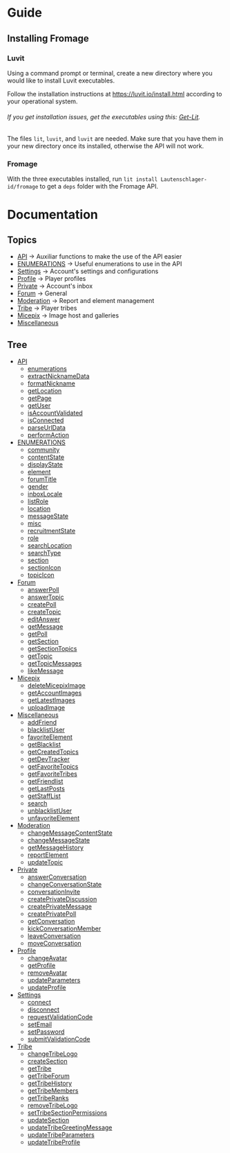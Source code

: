 # Guide

## Installing Fromage

### Luvit

Using a command prompt or terminal, create a new directory where you would like to install Luvit executables.

Follow the installation instructions at https://luvit.io/install.html according to your operational system.<br>
###### If you get installation issues, get the executables using this: [Get-Lit](https://github.com/SinisterRectus/get-lit).

The files `lit`, `luvit`, and `luvit` are needed. Make sure that you have them in your new directory once its installed, otherwise the API will not work.

### Fromage

With the three executables installed, run `lit install Lautenschlager-id/fromage` to get a `deps` folder with the Fromage API.

# Documentation

## Topics

- [API](API.md) → Auxiliar functions to make the use of the API easier
- [ENUMERATIONS](ENUMERATIONS.md) → Useful enumerations to use in the API
- [Settings](Settings.md) → Account's settings and configurations
- [Profile](Profile.md) → Player profiles
- [Private](Private.md) → Account's inbox
- [Forum](Forum.md) → General
- [Moderation](Moderation.md) → Report and element management
- [Tribe](Tribe.md) → Player tribes
- [Micepix](Micepix.md) → Image host and galleries
- [Miscellaneous](Miscellaneous.md)

## Tree

- [API](API.md)
	- [enumerations](API.md#enumerations---)
	- [extractNicknameData](API.md#extractnicknamedata--nickname-)
	- [formatNickname](API.md#formatnickname--nickname-)
	- [getLocation](API.md#getlocation--forum-community-section-)
	- [getPage](API.md#getpage--url-)
	- [getUser](API.md#getuser---)
	- [isAccountValidated](API.md#isaccountvalidated---)
	- [isConnected](API.md#isconnected---)
	- [parseUrlData](API.md#parseurldata--href-)
	- [performAction](API.md#performaction--uri-postdata-ajaxuri-file-)
- [ENUMERATIONS](ENUMERATIONS.md)
	- [community](ENUMERATIONS.md#community-int)
	- [contentState](ENUMERATIONS.md#contentstate-string)
	- [displayState](ENUMERATIONS.md#displaystate-int)
	- [element](ENUMERATIONS.md#element-int)
	- [forumTitle](ENUMERATIONS.md#forumtitle-string)
	- [gender](ENUMERATIONS.md#gender-int)
	- [inboxLocale](ENUMERATIONS.md#inboxlocale-int)
	- [listRole](ENUMERATIONS.md#listrole-int)
	- [location](ENUMERATIONS.md#location-table)
	- [messageState](ENUMERATIONS.md#messagestate-int)
	- [misc](ENUMERATIONS.md#misc-int)
	- [recruitmentState](ENUMERATIONS.md#recruitmentstate-int)
	- [role](ENUMERATIONS.md#role-int)
	- [searchLocation](ENUMERATIONS.md#searchlocation-int)
	- [searchType](ENUMERATIONS.md#searchtype-int)
	- [section](ENUMERATIONS.md#section-string)
	- [sectionIcon](ENUMERATIONS.md#sectionicon-string)
	- [topicIcon](ENUMERATIONS.md#topicicon-string)
- [Forum](Forum.md)
	- [answerPoll](Forum.md#answerpoll--option-location-pollid-)
	- [answerTopic](Forum.md#answertopic--message-location-)
	- [createPoll](Forum.md#createpoll--title-message-pollresponses-location-settings-)
	- [createTopic](Forum.md#createtopic--title-message-location-)
	- [editAnswer](Forum.md#editanswer--messageid-message-location-)
	- [getMessage](Forum.md#getmessage--postid-location-)
	- [getPoll](Forum.md#getpoll--location-)
	- [getSection](Forum.md#getsection--location-)
	- [getSectionTopics](Forum.md#getsectiontopics--location-getallinfo-pagenumber-)
	- [getTopic](Forum.md#gettopic--location-ignorefirstmessage-)
	- [getTopicMessages](Forum.md#gettopicmessages--location-getallinfo-pagenumber-)
	- [likeMessage](Forum.md#likemessage--messageid-location-)
- [Micepix](Micepix.md)
	- [deleteMicepixImage](Micepix.md#deletemicepiximage--imageid-)
	- [getAccountImages](Micepix.md#getaccountimages--pagenumber-)
	- [getLatestImages](Micepix.md#getlatestimages--quantity-)
	- [uploadImage](Micepix.md#uploadimage--image-ispublic-)
- [Miscellaneous](Miscellaneous.md)
	- [addFriend](Miscellaneous.md#addfriend--username-)
	- [blacklistUser](Miscellaneous.md#blacklistuser--username-)
	- [favoriteElement](Miscellaneous.md#favoriteelement--element-elementid-location-)
	- [getBlacklist](Miscellaneous.md#getblacklist---)
	- [getCreatedTopics](Miscellaneous.md#getcreatedtopics--username-)
	- [getDevTracker](Miscellaneous.md#getdevtracker---)
	- [getFavoriteTopics](Miscellaneous.md#getfavoritetopics---)
	- [getFavoriteTribes](Miscellaneous.md#getfavoritetribes---)
	- [getFriendlist](Miscellaneous.md#getfriendlist---)
	- [getLastPosts](Miscellaneous.md#getlastposts--pagenumber-username-)
	- [getStaffList](Miscellaneous.md#getstafflist--role-)
	- [search](Miscellaneous.md#search--searchtype-search-pagenumber-data-)
	- [unblacklistUser](Miscellaneous.md#unblacklistuser--username-)
	- [unfavoriteElement](Miscellaneous.md#unfavoriteelement--favoriteid-location-)
- [Moderation](Moderation.md)
	- [changeMessageContentState](Moderation.md#changemessagecontentstate--messageid-contentstate-location-)
	- [changeMessageState](Moderation.md#changemessagestate--messageid-messagestate-location-reason-)
	- [getMessageHistory](Moderation.md#getmessagehistory--messageid-location-)
	- [reportElement](Moderation.md#reportelement--element-elementid-reason-location-)
	- [updateTopic](Moderation.md#updatetopic--location-data-)
- [Private](Private.md)
	- [answerConversation](Private.md#answerconversation--conversationid-answer-)
	- [changeConversationState](Private.md#changeconversationstate--displaystate-conversationid-)
	- [conversationInvite](Private.md#conversationinvite--conversationid-username-)
	- [createPrivateDiscussion](Private.md#createprivatediscussion--destinataries-subject-message-)
	- [createPrivateMessage](Private.md#createprivatemessage--destinatary-subject-message-)
	- [createPrivatePoll](Private.md#createprivatepoll--destinataries-subject-message-pollresponses-settings-)
	- [getConversation](Private.md#getconversation--location-ignorefirstmessage-)
	- [kickConversationMember](Private.md#kickconversationmember--conversationid-userid-)
	- [leaveConversation](Private.md#leaveconversation--conversationid-)
	- [moveConversation](Private.md#moveconversation--inboxlocale-conversationid-)
- [Profile](Profile.md)
	- [changeAvatar](Profile.md#changeavatar--image-)
	- [getProfile](Profile.md#getprofile--username-)
	- [removeAvatar](Profile.md#removeavatar---)
	- [updateParameters](Profile.md#updateparameters--parameters-)
	- [updateProfile](Profile.md#updateprofile--data-)
- [Settings](Settings.md)
	- [connect](Settings.md#connect--username-userpassword-)
	- [disconnect](Settings.md#disconnect---)
	- [requestValidationCode](Settings.md#requestvalidationcode---)
	- [setEmail](Settings.md#setemail--email-registration-)
	- [setPassword](Settings.md#setpassword--password-disconnect-)
	- [submitValidationCode](Settings.md#submitvalidationcode--code-)
- [Tribe](Tribe.md)
	- [changeTribeLogo](Tribe.md#changetribelogo--image-)
	- [createSection](Tribe.md#createsection--data-location-)
	- [getTribe](Tribe.md#gettribe--tribeid-)
	- [getTribeForum](Tribe.md#gettribeforum--location-)
	- [getTribeHistory](Tribe.md#gettribehistory--tribeid-pagenumber-)
	- [getTribeMembers](Tribe.md#gettribemembers--tribeid-pagenumber-)
	- [getTribeRanks](Tribe.md#gettriberanks--tribeid-location-)
	- [removeTribeLogo](Tribe.md#removetribelogo---)
	- [setTribeSectionPermissions](Tribe.md#settribesectionpermissions--permissions-location-)
	- [updateSection](Tribe.md#updatesection--data-location-)
	- [updateTribeGreetingMessage](Tribe.md#updatetribegreetingmessage--message-)
	- [updateTribeParameters](Tribe.md#updatetribeparameters--parameters-)
	- [updateTribeProfile](Tribe.md#updatetribeprofile--data-)